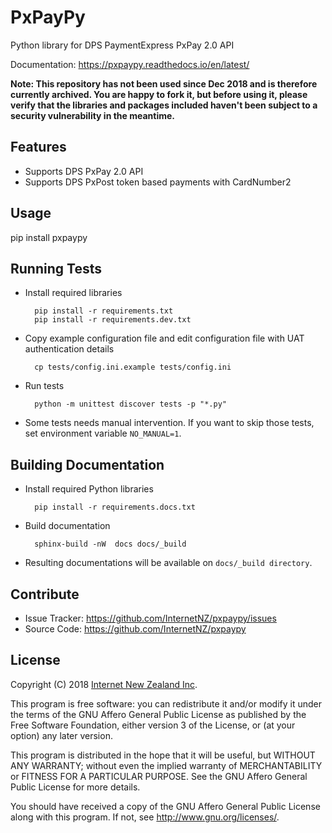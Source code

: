 # PxPayPy
Python library for DPS PaymentExpress PxPay 2.0 API

Documentation: https://pxpaypy.readthedocs.io/en/latest/

**Note: This repository has not been used since Dec 2018 and is therefore currently archived. You are happy to fork it, but before using it, please verify that the libraries and packages included haven't been subject to a security vulnerability in the meantime.**

## Features
* Supports DPS PxPay 2.0 API
* Supports DPS PxPost token based payments with CardNumber2

## Usage
pip install pxpaypy

## Running Tests
* Install required libraries

        pip install -r requirements.txt
        pip install -r requirements.dev.txt

* Copy example configuration file and edit configuration file with UAT
authentication details

        cp tests/config.ini.example tests/config.ini

* Run tests

        python -m unittest discover tests -p "*.py"


* Some tests needs manual intervention. If you want to skip those tests, set
environment variable `NO_MANUAL=1`.

## Building Documentation
* Install required Python libraries

        pip install -r requirements.docs.txt

* Build documentation

        sphinx-build -nW  docs docs/_build

* Resulting documentations will be available on `docs/_build directory`.

## Contribute
* Issue Tracker: https://github.com/InternetNZ/pxpaypy/issues
* Source Code: https://github.com/InternetNZ/pxpaypy

## License
Copyright (C) 2018 [Internet New Zealand Inc](https://internetnz.nz/).

This program is free software: you can redistribute it and/or modify
it under the terms of the GNU Affero General Public License as
published by the Free Software Foundation, either version 3 of the
License, or (at your option) any later version.

This program is distributed in the hope that it will be useful,
but WITHOUT ANY WARRANTY; without even the implied warranty of
MERCHANTABILITY or FITNESS FOR A PARTICULAR PURPOSE. See the
GNU Affero General Public License for more details.

You should have received a copy of the GNU Affero General Public
License along with this program. If not, see
<http://www.gnu.org/licenses/>.
